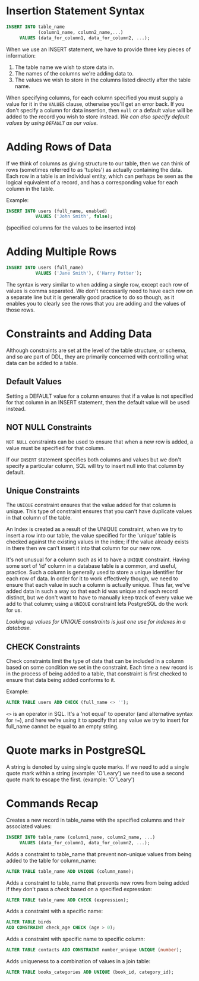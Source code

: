 # Insertion Statement Syntax
```sql
INSERT INTO table_name
            (column1_name, column2_name,...)
     VALUES (data_for_column1, data_for_column2, ...);
```

When we use an INSERT statement, we have to provide three key pieces of information:

1. The table name we wish to store data in.
2. The names of the columns we're adding data to.
3. The values we wish to store in the columns listed directly after the table name.

When specifying columns, for each column specified you must supply a value for it in the `VALUES` clause, otherwise you'll get an error back. If you don't specify a column for data insertion, then `null` or a default value will be added to the record you wish to store instead.
*We can also specify default values by using `DEFAULT` as our value.*

# Adding Rows of Data

If we think of columns as giving structure to our table, then we can think of rows (sometimes referred to as 'tuples') as actually containing the data. Each row in a table is an individual entity, which can perhaps be seen as the logical equivalent of a record, and has a corresponding value for each column in the table.

Example:
```sql
INSERT INTO users (full_name, enabled)
           VALUES ('John Smith', false);
```
(specified columns for the values to be inserted into)


# Adding Multiple Rows
```sql
INSERT INTO users (full_name)
           VALUES ('Jane Smith'), ('Harry Potter');
```

The syntax is very similar to when adding a single row, except each row of values is comma separated.
We don't necessarily need to have each row on a separate line but it is generally good practice to do so though, as it enables you to clearly see the rows that you are adding and the values of those rows.

# Constraints and Adding Data
Although constraints are set at the level of the table structure, or schema, and so are part of DDL, they are primarily concerned with controlling what data can be added to a table.

## Default Values
Setting a DEFAULT value for a column ensures that if a value is not specified for that column in an INSERT statement, then the default value will be used instead.

## NOT NULL Constraints
`NOT NULL` constraints can be used to ensure that when a new row is added, a value must be specified for that column.

If our `INSERT` statement specifies both columns and values but we don't specify a particular column, SQL will try to insert null into that column by default. 

## Unique Constraints
The `UNIQUE` constraint ensures that the value added for that column is unique. This type of constraint ensures that you can't have duplicate values in that column of the table.

An Index is created as a result of the UNIQUE constraint, when we try to insert a row into our table, the value specified for the 'unique' table is checked against the existing values in the index; if the value already exists in there then we can't insert it into that column for our new row.

It's not unusual for a column such as id to have a `UNIQUE` constraint. Having some sort of 'id' column in a database table is a common, and useful, practice. Such a column is generally used to store a unique identifier for each row of data. In order for it to work effectively though, we need to ensure that each value in such a column is actually unique. Thus far, we've added data in such a way so that each id was unique and each record distinct, but we don't want to have to manually keep track of every value we add to that column; using a `UNIQUE` constraint lets PostgreSQL do the work for us.

*Looking up values for UNIQUE constraints is just one use for indexes in a database.*

## CHECK Constraints
Check constraints limit the type of data that can be included in a column based on some condition we set in the constraint. Each time a new record is in the process of being added to a table, that constraint is first checked to ensure that data being added conforms to it.

Example:
```sql
ALTER TABLE users ADD CHECK (full_name <> '');
```

`<>` is an operator in SQL. It's a 'not equal' to operator (and alternative syntax for `!=`), and here we're using it to specify that any value we try to insert for full_name cannot be equal to an empty string.

# Quote marks in PostgreSQL
A string is denoted by using single quote marks. If we need to add a single quote mark within a string (example: 'O'Leary') we need to use a second quote mark to escape the first. (example: 'O''Leary')


# Commands Recap
Creates a new record in table_name with the specified columns and their associated values:
```sql
INSERT INTO table_name (column1_name, column2_name, ...) 
     VALUES (data_for_column1, data_for_column2, ...);
```

Adds a constraint to table_name that prevent non-unique values from being added to the table for column_name:
```sql
ALTER TABLE table_name ADD UNIQUE (column_name);
```

Adds a constraint to table_name that prevents new rows from being added if they don't pass a *check* based on a specified expression:
```sql
ALTER TABLE table_name ADD CHECK (expression);
```

Adds a constraint with a specific name:
```sql
ALTER TABLE birds 
ADD CONSTRAINT check_age CHECK (age > 0);
```

Adds a constraint with specific name to specific column:
```sql
ALTER TABLE contacts ADD CONSTRAINT number_unique UNIQUE (number);
```

Adds uniqueness to a combination of values in a join table:
```sql
ALTER TABLE books_categories ADD UNIQUE (book_id, category_id);
```